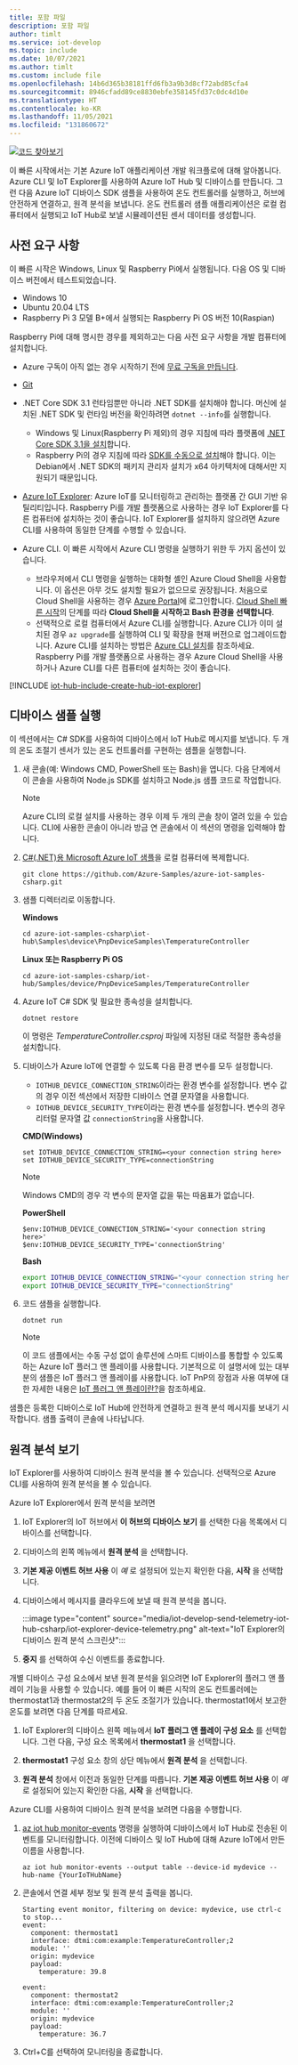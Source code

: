 ```yaml
---
title: 포함 파일
description: 포함 파일
author: timlt
ms.service: iot-develop
ms.topic: include
ms.date: 10/07/2021
ms.author: timlt
ms.custom: include file
ms.openlocfilehash: 14b6d365b38181ffd6fb3a9b3d8cf72abd85cfa4
ms.sourcegitcommit: 8946cfadd89ce8830ebfe358145fd37c0dc4d10e
ms.translationtype: HT
ms.contentlocale: ko-KR
ms.lasthandoff: 11/05/2021
ms.locfileid: "131860672"
---
```

[![코드 찾아보기](../articles/iot-develop/media/common/browse-code.svg)](https://github.com/Azure-Samples/azure-iot-samples-csharp/tree/master/iot-hub/Samples/device/PnpDeviceSamples)

이 빠른 시작에서는 기본 Azure IoT 애플리케이션 개발 워크플로에 대해 알아봅니다. Azure CLI 및 IoT Explorer를 사용하여 Azure IoT Hub 및 디바이스를 만듭니다. 그런 다음 Azure IoT 디바이스 SDK 샘플을 사용하여 온도 컨트롤러를 실행하고, 허브에 안전하게 연결하고, 원격 분석을 보냅니다. 온도 컨트롤러 샘플 애플리케이션은 로컬 컴퓨터에서 실행되고 IoT Hub로 보낼 시뮬레이션된 센서 데이터를 생성합니다.

## <a name="prerequisites"></a>사전 요구 사항

이 빠른 시작은 Windows, Linux 및 Raspberry Pi에서 실행됩니다. 다음 OS 및 디바이스 버전에서 테스트되었습니다.

- Windows 10
- Ubuntu 20.04 LTS
- Raspberry Pi 3 모델 B+에서 실행되는 Raspberry Pi OS 버전 10(Raspian)

Raspberry Pi에 대해 명시한 경우를 제외하고는 다음 사전 요구 사항을 개발 컴퓨터에 설치합니다.

- Azure 구독이 아직 없는 경우 시작하기 전에 [무료 구독을 만듭니다](https://azure.microsoft.com/free/?WT.mc_id=A261C142F).
- [Git](https://git-scm.com/downloads)
- .NET Core SDK 3.1 런타임뿐만 아니라 .NET SDK를 설치해야 합니다. 머신에 설치된 .NET SDK 및 런타임 버전을 확인하려면 `dotnet --info`를 실행합니다.

  - Windows 및 Linux(Raspberry Pi 제외)의 경우 지침에 따라 플랫폼에 [.NET Core SDK 3.1을 설치](/dotnet/core/install/)합니다.
  - Raspberry Pi의 경우 지침에 따라 [SDK를 수동으로 설치](/dotnet/core/install/linux-scripted-manual#manual-install)해야 합니다. 이는 Debian에서 .NET SDK의 패키지 관리자 설치가 x64 아키텍처에 대해서만 지원되기 때문입니다.

- [Azure IoT Explorer](https://github.com/Azure/azure-iot-explorer/releases): Azure IoT를 모니터링하고 관리하는 플랫폼 간 GUI 기반 유틸리티입니다. Raspberry Pi를 개발 플랫폼으로 사용하는 경우 IoT Explorer를 다른 컴퓨터에 설치하는 것이 좋습니다. IoT Explorer를 설치하지 않으려면 Azure CLI를 사용하여 동일한 단계를 수행할 수 있습니다. 
- Azure CLI. 이 빠른 시작에서 Azure CLI 명령을 실행하기 위한 두 가지 옵션이 있습니다.
    - 브라우저에서 CLI 명령을 실행하는 대화형 셸인 Azure Cloud Shell을 사용합니다. 이 옵션은 아무 것도 설치할 필요가 없으므로 권장됩니다. 처음으로 Cloud Shell을 사용하는 경우 [Azure Portal](https://portal.azure.com)에 로그인합니다. [Cloud Shell 빠른 시작](../articles/cloud-shell/quickstart.md)의 단계를 따라 **Cloud Shell을 시작하고** **Bash 환경을 선택합니다**.
    - 선택적으로 로컬 컴퓨터에서 Azure CLI를 실행합니다. Azure CLI가 이미 설치된 경우 `az upgrade`를 실행하여 CLI 및 확장을 현재 버전으로 업그레이드합니다. Azure CLI를 설치하는 방법은 [Azure CLI 설치]( /cli/azure/install-azure-cli)를 참조하세요. Raspberry Pi를 개발 플랫폼으로 사용하는 경우 Azure Cloud Shell을 사용하거나 Azure CLI를 다른 컴퓨터에 설치하는 것이 좋습니다.

[!INCLUDE [iot-hub-include-create-hub-iot-explorer](iot-hub-include-create-hub-iot-explorer.md)]

## <a name="run-the-device-sample"></a>디바이스 샘플 실행

이 섹션에서는 C# SDK를 사용하여 디바이스에서 IoT Hub로 메시지를 보냅니다. 두 개의 온도 조절기 센서가 있는 온도 컨트롤러를 구현하는 샘플을 실행합니다.

1. 새 콘솔(예: Windows CMD, PowerShell 또는 Bash)을 엽니다. 다음 단계에서 이 콘솔을 사용하여 Node.js SDK를 설치하고 Node.js 샘플 코드로 작업합니다.

    > [!NOTE]
    > Azure CLI의 로컬 설치를 사용하는 경우 이제 두 개의 콘솔 창이 열려 있을 수 있습니다. CLI에 사용한 콘솔이 아니라 방금 연 콘솔에서 이 섹션의 명령을 입력해야 합니다.

1. [C#(.NET)용 Microsoft Azure IoT 샘플](https://github.com/Azure-Samples/azure-iot-samples-csharp)을 로컬 컴퓨터에 복제합니다.

    ```console
    git clone https://github.com/Azure-Samples/azure-iot-samples-csharp.git
    ```

1. 샘플 디렉터리로 이동합니다.

    **Windows**
    ```console
    cd azure-iot-samples-csharp\iot-hub\Samples\device\PnpDeviceSamples\TemperatureController
    ```

    **Linux 또는 Raspberry Pi OS**
    ```console
    cd azure-iot-samples-csharp/iot-hub/Samples/device/PnpDeviceSamples/TemperatureController
    ```

1. Azure IoT C# SDK 및 필요한 종속성을 설치합니다.

    ```console
    dotnet restore
    ```

    이 명령은 *TemperatureController.csproj* 파일에 지정된 대로 적절한 종속성을 설치합니다.

1. 디바이스가 Azure IoT에 연결할 수 있도록 다음 환경 변수를 모두 설정합니다.
    * `IOTHUB_DEVICE_CONNECTION_STRING`이라는 환경 변수를 설정합니다. 변수 값의 경우 이전 섹션에서 저장한 디바이스 연결 문자열을 사용합니다.
    * `IOTHUB_DEVICE_SECURITY_TYPE`이라는 환경 변수를 설정합니다. 변수의 경우 리터럴 문자열 값 `connectionString`을 사용합니다.

    **CMD(Windows)**

    ```console
    set IOTHUB_DEVICE_CONNECTION_STRING=<your connection string here>
    set IOTHUB_DEVICE_SECURITY_TYPE=connectionString
    ```

    > [!NOTE]
    > Windows CMD의 경우 각 변수의 문자열 값을 묶는 따옴표가 없습니다.

    **PowerShell**

    ```azurepowershell
    $env:IOTHUB_DEVICE_CONNECTION_STRING='<your connection string here>'
    $env:IOTHUB_DEVICE_SECURITY_TYPE='connectionString'
    ```

    **Bash**

    ```bash
    export IOTHUB_DEVICE_CONNECTION_STRING="<your connection string here>"
    export IOTHUB_DEVICE_SECURITY_TYPE="connectionString"
    ```
1. 코드 샘플을 실행합니다.

    ```console
    dotnet run
    ```
    > [!NOTE]
    > 이 코드 샘플에서는 수동 구성 없이 솔루션에 스마트 디바이스를 통합할 수 있도록 하는 Azure IoT 플러그 앤 플레이를 사용합니다.  기본적으로 이 설명서에 있는 대부분의 샘플은 IoT 플러그 앤 플레이를 사용합니다. IoT PnP의 장점과 사용 여부에 대한 자세한 내용은 [IoT 플러그 앤 플레이란?](../articles/iot-develop/overview-iot-plug-and-play.md)을 참조하세요.

샘플은 등록한 디바이스로 IoT Hub에 안전하게 연결하고 원격 분석 메시지를 보내기 시작합니다. 샘플 출력이 콘솔에 나타납니다.

## <a name="view-telemetry"></a>원격 분석 보기

IoT Explorer를 사용하여 디바이스 원격 분석을 볼 수 있습니다. 선택적으로 Azure CLI를 사용하여 원격 분석을 볼 수 있습니다.

Azure IoT Explorer에서 원격 분석을 보려면

1. IoT Explorer의 IoT 허브에서 **이 허브의 디바이스 보기** 를 선택한 다음 목록에서 디바이스를 선택합니다. 
1. 디바이스의 왼쪽 메뉴에서 **원격 분석** 을 선택합니다.
1. **기본 제공 이벤트 허브 사용** 이 *예* 로 설정되어 있는지 확인한 다음, **시작** 을 선택합니다.
1. 디바이스에서 메시지를 클라우드에 보낼 때 원격 분석을 봅니다.

    :::image type="content" source="media/iot-develop-send-telemetry-iot-hub-csharp/iot-explorer-device-telemetry.png" alt-text="IoT Explorer의 디바이스 원격 분석 스크린샷":::

1. **중지** 를 선택하여 수신 이벤트를 종료합니다.

개별 디바이스 구성 요소에서 보낸 원격 분석을 읽으려면 IoT Explorer의 플러그 앤 플레이 기능을 사용할 수 있습니다. 예를 들어 이 빠른 시작의 온도 컨트롤러에는 thermostat1과 thermostat2의 두 온도 조절기가 있습니다. thermostat1에서 보고한 온도를 보려면 다음 단계를 따르세요. 

1. IoT Explorer의 디바이스 왼쪽 메뉴에서 **IoT 플러그 앤 플레이 구성 요소** 를 선택합니다. 그런 다음, 구성 요소 목록에서 **thermostat1** 을 선택합니다.

1. **thermostat1** 구성 요소 창의 상단 메뉴에서 **원격 분석** 을 선택합니다.

1. **원격 분석** 창에서 이전과 동일한 단계를 따릅니다. **기본 제공 이벤트 허브 사용** 이 *예* 로 설정되어 있는지 확인한 다음, **시작** 을 선택합니다.

Azure CLI를 사용하여 디바이스 원격 분석을 보려면 다음을 수행합니다.

1. [az iot hub monitor-events](/cli/azure/iot/hub#az_iot_hub_monitor_events) 명령을 실행하여 디바이스에서 IoT Hub로 전송된 이벤트를 모니터링합니다. 이전에 디바이스 및 IoT Hub에 대해 Azure IoT에서 만든 이름을 사용합니다.

    ```azurecli
    az iot hub monitor-events --output table --device-id mydevice --hub-name {YourIoTHubName}
    ```

1. 콘솔에서 연결 세부 정보 및 원격 분석 출력을 봅니다.

    ```output
    Starting event monitor, filtering on device: mydevice, use ctrl-c to stop...
    event:
      component: thermostat1
      interface: dtmi:com:example:TemperatureController;2
      module: ''
      origin: mydevice
      payload:
        temperature: 39.8
    
    event:
      component: thermostat2
      interface: dtmi:com:example:TemperatureController;2
      module: ''
      origin: mydevice
      payload:
        temperature: 36.7
    ```

1. Ctrl+C를 선택하여 모니터링을 종료합니다.
